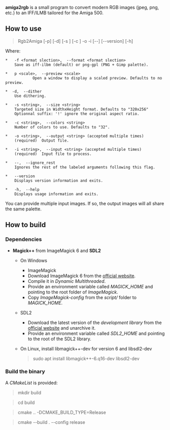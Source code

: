 **amiga2rgb** is a small program to convert modern RGB images (jpeg, png, etc.) to an IFF/ILMB tailored for the Amiga 500. 

## How to use

> Rgb2Amiga  [-p] [-d] [-s <string>] [-c <string>] -o <string> -i <string> [--] [--version] [-h]

Where:

	*   -f <format slection>,  --format <format slection>
		Save as iff-ilbm (default) or png-gpl (PNG + Gimp palette).

	*   p <scale>,  --preview <scale>
     	        Open a window to display a scaled preview. Defaults to no preview.

	*  -d,  --dither	
		Use dithering.

	*   -s <string>,  --size <string>
		Targeted size in WidthxHeight format. Defaults to "320x256"
		Optionnal suffix: '!' ignore the original aspect ratio.
	
	*   -c <string>,  --colors <string>		
		Number of colors to use. Defaults to "32".
		
	*   -o <string>,  --output <string> (accepted multiple times)
		(required)  Output file.

	*   -i <string>,  --input <string> (accepted multiple times)
		(required)  Input file to process.

	*   --,  --ignore_rest
		Ignores the rest of the labeled arguments following this flag.

	*   --version
		Displays version information and exits.

	*   -h,  --help
		Displays usage information and exits.
		
You can provide multiple input images. If so, the output images will all share the same palette.

## How to build
### Dependencies

* **Magick++** from ImageMagick 6 and **SDL2**
    * On Windows
      	* ImageMagick
		* Download ImageMagick 6 from the [official website](https://legacy.imagemagick.org/script/install-source.php).
		* Compile it in *Dynamic Multithreaded*.
		* Provide an environment variable called *MAGICK_HOME* and pointing to the root folder of *ImageMagick*.
		* Copy *ImageMagick-config* from the *script/* folder to *MAGICK_HOME*.
	 * SDL2
		* Download the latest version of the *development library* from the [official website](https://www.libsdl.org/download-2.0.php) and unarchive it.
		* Provide an environment variable called *SDL2_HOME* and pointing to the root of the SDL2 library.

    * On Linux, install libmagick++-dev for version 6 and libsdl2-dev
	  > sudo apt install libmagick++-6.q16-dev libsdl2-dev

### Build the binary

A *CMakeList* is provided:
  > mkdir build
  
  >cd build

  > cmake .. -DCMAKE_BUILD_TYPE=Release

  > cmake --build . --config release
  
